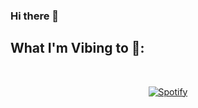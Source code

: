 ### Hi there 👋
## What I'm Vibing to 🎵:

&nbsp;<div align="center">
  [![Spotify](https://313lguacxvx77i5fu7w4mat4x4p4.vercel.app/api/spotify?background_color=0d1117&border_color=ffffff)](https://open.spotify.com/user/313lguacxvx77i5fu7w4mat4x4p4)
</div>

